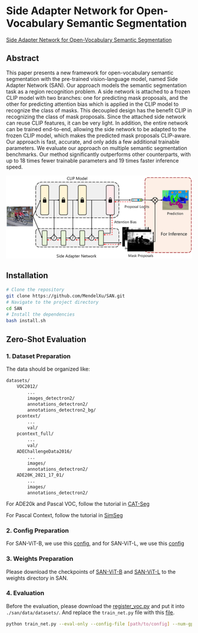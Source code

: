 # Side Adapter Network for Open-Vocabulary Semantic Segmentation

[Side Adapter Network for Open-Vocabulary Semantic Segmentation](https://arxiv.org/abs/2302.12242)

## Abstract

This paper presents a new framework for open-vocabulary semantic segmentation with the pre-trained vision-language model, named Side Adapter Network (SAN). Our approach models the semantic segmentation task as a region recognition problem. A side network is attached to a frozen CLIP model with two branches: one for predicting mask proposals, and the other for predicting attention bias which is applied in the CLIP model to recognize the class of masks. This decoupled design has the benefit CLIP in recognizing the class of mask proposals. Since the attached side network can reuse CLIP features, it can be very light. In addition, the entire network can be trained end-to-end, allowing the side network to be adapted to the frozen CLIP model, which makes the predicted mask proposals CLIP-aware. Our approach is fast, accurate, and only adds a few additional trainable parameters. We evaluate our approach on multiple semantic segmentation benchmarks. Our method significantly outperforms other counterparts, with up to 18 times fewer trainable parameters and 19 times faster inference speed.

<img src="..\..\images\san-overview.png" >

## Installation

```bash
# Clone the repository
git clone https://github.com/MendelXu/SAN.git
# Navigate to the project directory
cd SAN
# Install the dependencies
bash install.sh
```

## Zero-Shot Evaluation

### 1. Dataset Preparation

The data should be organized like:

```
datasets/
    VOC2012/
        ...
        images_detectron2/
        annotations_detectron2/
        annotations_detectron2_bg/
    pcontext/
        ...
        val/
    pcontext_full/
        ...
        val/
    ADEChallengeData2016/
        ...
        images/
        annotations_detectron2/
    ADE20K_2021_17_01/
        ...
        images/
        annotations_detectron2/        
```

For ADE20k and Pascal VOC, follow the tutorial in [CAT-Seg](https://github.com/KU-CVLAB/CAT-Seg/blob/main/datasets/README.md)

For Pascal Context, follow the tutorial in [SimSeg](https://github.com/MendelXu/zsseg.baseline)

### 2. Config Preparation

For SAN-ViT-B, we use this [config](https://github.com/MendelXu/SAN/blob/main/configs/san_clip_vit_res4_coco.yaml), and for SAN-ViT-L, we use this [config](https://github.com/MendelXu/SAN/blob/main/configs/san_clip_vit_large_res4_coco.yaml)

### 3. Weights Preparation

Please download the checkpoints of [SAN-ViT-B](https://huggingface.co/Mendel192/san/resolve/main/san_vit_b_16.pth) and [SAN-ViT-L](https://huggingface.co/Mendel192/san/resolve/main/san_vit_large_14.pth) to the weights directory in SAN.

### 4. Evaluation

Before the evaluation, please download the [register_voc.py](./register_voc.py)  and put it into `./san/data/datasets/`. And replace the `train_net.py` file with this [file](./train_net.py).

```bash
python train_net.py --eval-only --config-file [path/to/config] --num-gpus 4 OUTPUT_DIR [OUTPUT_DIR] MODEL.WEIGHTS [path/to/checkpoint] DATASETS.TEST "('pcontext_sem_seg_val','ade20k_sem_seg_val','pcontext_full_sem_seg_val','ade20k_full_sem_seg_val', 'voc_sem_seg_val', 'voc_sem_seg_test_background')"
```

